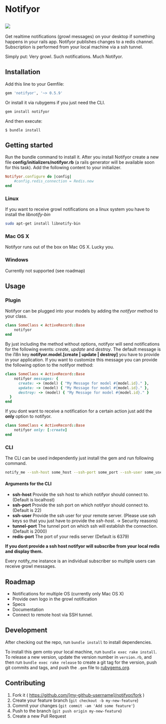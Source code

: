 # Notifyor
## [![](http://i.imgur.com/FrRacwt.png)]()
Get realtime notifications (growl messages) on your desktop if something happens in your rails app.
Notifyor publishes changes to a redis channel. Subscription is performed from your local machine via a ssh tunnel.

Simply put:
Very growl. Such notifications. Much Notifyor.

## Installation

Add this line to your Gemfile:

```ruby
gem 'notifyor', '~> 0.5.9'
```

Or install it via rubygems if you just need the CLI.

```bash
gem install notifyor
```

And then execute:

    $ bundle install

## Getting started
Run the bundle command to install it.
After you install Notifyor create a new file **config/initializers/notifyor.rb** (a rails generator will be available soon for this task). Add the following content to your initializer.
```ruby
Notifyor.configure do |config|
    #config.redis_connection = Redis.new
end
```

### Linux
If you want to receive growl notifications on a linux system you have to install the *libnotify-bin*
```bash
sudo apt-get install libnotify-bin 
```

### Mac OS X
Notifyor runs out of the box on Mac OS X. Lucky you.

### Windows
Currently not supported (see roadmap)

## Usage

### Plugin
Notifyor can be plugged into your models by adding the *notifyor* method to your class.
```ruby
class SomeClass < ActiveRecord::Base
    notifyor
end
```
By just including the method without options, notifyor will send notifications for the following events: *create*, *update* and *destroy*. The default message is the i18n key **notifyor.model.[create | update | destroy]** you have to provide in your application.
If you want to customize this message you can provide the following option to the notifyor method:
```ruby
class SomeClass < ActiveRecord::Base
    notifyor messages: {
      create: -> (model) { "My Message for model #{model.id}." },
      update: -> (model) { "My Message for model #{model.id}." },
      destroy: -> (model) { "My Message for model #{model.id}." }
  }
end 
```

If you dont want to receive a notification for a certain action just add the **only** option to notifyor.
```ruby
class SomeClass < ActiveRecord::Base
    notifyor only: [:create]
end 
```
### CLI
The CLI can be used independently just install the gem and run following command. 

```bash
notify_me --ssh-host some_host --ssh-port some_port --ssh-user some_user
```
#### Arguments for the CLI
 - **ssh-host** Provide the ssh host to which notifyor should connect to. (Default is localhost)
 - **ssh-port** Provide the ssh port on which notifyor should connect to. (Default is 22)
 - **ssh-user** Provide the ssh user for your remote server. (Please use ssh keys so that you just have to provide the *ssh-host*. -> Security reasons)
 - **tunnel-port** The tunnel port on which ssh will establish the connection. (Default is 2000)
 - **redis-port** The port of your redis server (Default is 6379)

**If you dont provide a ssh host notifyor will subscribe from your local redis and display them.**

Every notify_me instance is an individual subscriber so multiple users can receive growl messages.

## Roadmap
- Notifications for multiple OS (currently only Mac OS X)
- Provide own logo in the growl notification
- Specs
- Documentation
- Connect to remote host via SSH tunnel.

## Development

After checking out the repo, run `bundle install` to install dependencies. 

To install this gem onto your local machine, run `bundle exec rake install`. To release a new version, update the version number in `version.rb`, and then run `bundle exec rake release` to create a git tag for the version, push git commits and tags, and push the `.gem` file to [rubygems.org](https://rubygems.org).

## Contributing

1. Fork it ( https://github.com/[my-github-username]/notifyor/fork )
2. Create your feature branch (`git checkout -b my-new-feature`)
3. Commit your changes (`git commit -am 'Add some feature'`)
4. Push to the branch (`git push origin my-new-feature`)
5. Create a new Pull Request
